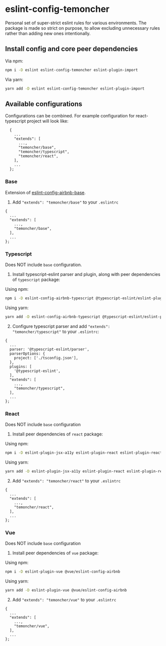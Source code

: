 # eslint-config-temoncher

Personal set of super-strict eslint rules for various environments. The package is made so strict on purpose, to allow excluding unnecessary rules rather than adding new ones intentionally.

## Install config and core peer dependencies
Via npm:

```sh
npm i -D eslint eslint-config-temoncher eslint-plugin-import
```

Via yarn:

```sh
yarn add -D eslint eslint-config-temoncher eslint-plugin-import
```

## Available configurations

Configurations can be combined. For example configuration for react-typescript project will look like:

```
  {
    ...
    "extends": [
      ...,
      "temoncher/base",
      "temoncher/typescript",
      "temoncher/react",
    ],
    ...
  };
```

### Base

Extension of [eslint-config-airbnb-base](https://npmjs.com/eslint-config-airbnb-base).

1. Add `"extends": "temoncher/base"` to your `.eslintrc`

```
{
  ...
  "extends": [
    ...,
    "temoncher/base",
  ],
  ...
};
```

### Typescript

Does NOT include `base` configuration.

1. Install typescript-eslint parser and plugin, along with peer dependencies of `typescript` package:

Using npm:

```sh
npm i -D eslint-config-airbnb-typescript @typescript-eslint/eslint-plugin @typescript-eslint/parser
```

Using yarn:

```sh
yarn add -D eslint-config-airbnb-typescript @typescript-eslint/eslint-plugin @typescript-eslint/parser
```

2. Configure typescript parser and add `"extends": "temoncher/typescript"` to your `.eslintrc`:

```
{
  ...
  parser: '@typescript-eslint/parser',
  parserOptions: {
    project: ['./tsconfig.json'],
  },
  plugins: [
    '@typescript-eslint',
  ],
  "extends": [
    ...,
    "temoncher/typescript",
  ],
  ...
};
```

### React

Does NOT include `base` configuration

1. Install peer dependencies of `react` package:

Using npm:

```sh
npm i -D eslint-plugin-jsx-a11y eslint-plugin-react eslint-plugin-react-hooks
```

Using yarn:

```sh
yarn add -D eslint-plugin-jsx-a11y eslint-plugin-react eslint-plugin-react-hooks
```

2. Add `"extends": "temoncher/react"` to your `.eslintrc`

```
{
  ...
  "extends": [
    ...,
    "temoncher/react",
  ],
  ...
};
```

### Vue

Does NOT include `base` configuration

1. Install peer dependencies of `vue` package:

Using npm:

```sh
npm i -D eslint-plugin-vue @vue/eslint-config-airbnb
```

Using yarn:

```sh
yarn add -D eslint-plugin-vue @vue/eslint-config-airbnb
```

2. Add `"extends": "temoncher/vue"` to your `.eslintrc`

```
{
  ...
  "extends": [
    ...,
    "temoncher/vue",
  ],
  ...
};
```
